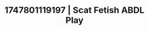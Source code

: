 ---
categories:
- Sapphic desires
- Eco-erotica
- Erotic voice acting
- Nighttime romance
- Smudged makeup
image: /assets/images/1747801119197.jpg
layout: post
seo:
  description: Featured content with artistic Scat Fetish, ABDL Play. HD images available.
  keywords: Scat Fetish, ABDL Play
  og_image: /assets/images/1747801119197.jpg
  schema_type: VisualArtwork
tags:
- ABDL Play
- '#1747801119197'
- Scat Fetish
title: 1747801119197 | Scat Fetish ABDL Play
---